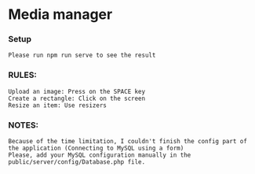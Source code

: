 # Media manager

### Setup
```
Please run npm run serve to see the result
```

### RULES:
```
Upload an image: Press on the SPACE key
Create a rectangle: Click on the screen
Resize an item: Use resizers
```

### NOTES:
```
Because of the time limitation, I couldn't finish the config part of the application (Connecting to MySQL using a form)
Please, add your MySQL configuration manually in the public/server/config/Database.php file.
```
